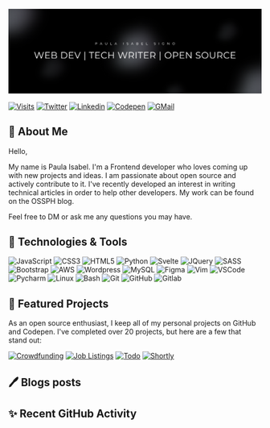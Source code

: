 <!-- Banner Image -->
[![](./githubheader.png)](https://linktr.ee/codewithpau)

[![Visits](https://komarev.com/ghpvc/?username=paulaxisabel&logo=GitHub&label=Visitors&color=1d1f21&logoColor=white&style=flat)](https://github.com/paulaxisabel)
[![Twitter](https://img.shields.io/twitter/follow/codewithpau?logo=twitter&style=flat&color=515151&labelColor=1d1f21)](https://www.twitter.com/codewithpau)
[![Linkedin](https://img.shields.io/badge/Paula%20Isabel%20Signo-1d1f21?style=flat&logo=linkedin&logoColor=0A66C2)](https://www.linkedin.com/in/paulasigno)
[![Codepen](https://img.shields.io/badge/@paulaxisabel-1d1f21?style=flat&logo=codepen&logoColor=white)](https://codepen.io/paulaxisabel/)
[![GMail](https://img.shields.io/badge/codewithpaula@gmail.com-1d1f21?style=flat&logo=gmail&logoColor=white)](mailto:codewithpaula@gmail.com)

<!-- About -->
## 👋 About Me

Hello,

My name is Paula Isabel. I'm a Frontend developer who loves coming up with new projects and ideas. I am passionate about open source and actively contribute to it. I've recently developed an interest in writing technical articles in order to help other developers. My work can be found on the OSSPH blog.

Feel free to DM or ask me any questions you may have. 

<!-- Tech Stack -->
## 🔧 Technologies & Tools
![JavaScript](https://img.shields.io/badge/-JavaScript-1d1f21?style=flat&logo=javascript)
![CSS3](https://img.shields.io/badge/-CSS3-1d1f21?style=flat&logo=CSS3&logoColor=1572B6)
![HTML5](https://img.shields.io/badge/-HTML5-1d1f21?style=flat&logo=HTML5&logoColor=E34F26)
![Python](https://img.shields.io/badge/-Python-1d1f21?style=flat&logo=Python&logoColor=3776AB)
![Svelte](https://img.shields.io/badge/-Svelte-1d1f21?style=flat&logo=Svelte&logoColor=FF3E00)
![JQuery](https://img.shields.io/badge/-JQuery-1d1f21?style=flat&logo=JQuery&logoColor=0769AD)
![SASS](https://img.shields.io/badge/-Sass-1d1f21?style=flat&logo=Sass&logoColor=CC6699)
![Bootstrap](https://img.shields.io/badge/-Bootstrap-1d1f21?style=flat&logo=Bootstrap&logoColor=7952B3)
![AWS](https://img.shields.io/badge/-Amazon%20AWS-1d1f21?style=flat&logo=Amazon-AWS&logoColor=ffffff)
![Wordpress](https://img.shields.io/badge/-Wordpress-1d1f21?style=flat&logo=Wordpress&logoColor=21759B)
![MySQL](https://img.shields.io/badge/-MySQL-1d1f21?style=flat&logo=MySQL&logoColor=4479A1)
![Figma](https://img.shields.io/badge/-Figma-1d1f21?style=flat&logo=Figma&logoColor=F24E1E)
![Vim](https://img.shields.io/badge/-Vim-1d1f21?style=flat&logo=Vim&logoColor=019733)
![VSCode](https://img.shields.io/badge/-Visual%20Studio%20Code-1d1f21?style=flat&logo=Visual-Studio-Code&logoColor=5C2D91)
![Pycharm](https://img.shields.io/badge/-PyCharm-1d1f21?style=flat&logo=PyCharm&logoColor=ffffff)
![Linux](https://img.shields.io/badge/-Linux-1d1f21?style=flat&logo=Linux&logoColor=FCC624)
![Bash](https://img.shields.io/badge/-GNU%20Bash-1d1f21?style=flat&logo=GNU-Bash&logoColor=4EAA25)
![Git](https://img.shields.io/badge/-Git-1d1f21?style=flat&logo=Git&logoColor=F05032)
![GitHub](https://img.shields.io/badge/-GitHub-1d1f21?style=flat&logo=GitHub&logoColor=ffffff)
![Gitlab](https://img.shields.io/badge/-Gitlab-1d1f21?style=flat&logo=Gitlab&logoColor=FC6D26)

<!-- Featured Projects -->

## 📂 Featured Projects
As an open source enthusiast, I keep all of my personal projects on GitHub and Codepen. I've completed over 20 projects, but here are a few that stand out:

<div align="left">
  <!--  Crowdfunding   -->
  <a href="https://github.com/paulaxisabel/crowdfunding"><img src="https://github-readme-stats.vercel.app/api/pin/?username=paulaxisabel&repo=crowdfunding&theme=react&bg_color=1d1f21&title_color=6CD63E&icon_color=0D74E7&hide_border=true&show_icons=true&" alt="Crowdfunding"></a>
  <!--  Job Listings   -->
  <a href="https://github.com/paulaxisabel/job-listings"><img src="https://github-readme-stats.vercel.app/api/pin/?username=paulaxisabel&repo=job-listings&theme=react&bg_color=1d1f21&title_color=6CD63E&icon_color=0D74E7&hide_border=true&show_icons=true&" alt="Job Listings"></a>
  <!--  Todo   -->
  <a href="https://github.com/paulaxisabel/Todo"><img src="https://github-readme-stats.vercel.app/api/pin/?username=paulaxisabel&repo=Todo&theme=react&bg_color=1d1f21&title_color=6CD63E&icon_color=0D74E7&hide_border=true&show_icons=true&" alt="Todo"></a>
  <!--  Shortly   -->
  <a href="https://github.com/paulaxisabel/shortly"><img src="https://github-readme-stats.vercel.app/api/pin/?username=paulaxisabel&repo=shortly&theme=react&bg_color=1d1f21&title_color=6CD63E&icon_color=0D74E7&hide_border=true&show_icons=true&" alt="Shortly"></a>
</div>

<!-- Blog Action Workflow -->
## 🖊️ Blogs posts

<!-- BLOG-POST-LIST:START -->

<!-- BLOG-POST-LIST:END -->

## ✨ Recent GitHub Activity
<!--START_SECTION:activity-->

<!--END_SECTION:activity-->
